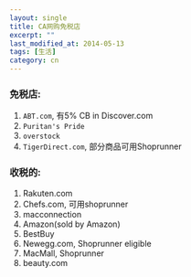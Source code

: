 ```yaml
---
layout: single
title: CA网购免税店
excerpt: ""
last_modified_at: 2014-05-13
tags: [生活]
category: cn
---
```

### 免税店:

1. `ABT.com`, 有5% CB in Discover.com
2. `Puritan's Pride`
3. `overstock`
4. `TigerDirect.com`, 部分商品可用Shoprunner

### 收税的:

1. Rakuten.com
2. Chefs.com, 可用shoprunner
3. macconnection 
4. Amazon(sold by Amazon)
5. BestBuy
6. Newegg.com, Shoprunner eligible
7. MacMall, Shoprunner
8. beauty.com
